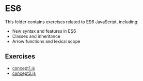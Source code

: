 # ES6

This folder contains exercises related to ES6 JavaScript, including:

* New syntax and features in ES6
* Classes and inheritance
* Arrow functions and lexical scope

## Exercises

* [concept1.js](concept1.js)
* [concept2.js](concept2.js)
